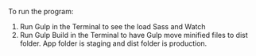 To run the program:

1. Run Gulp in the Terminal to see the load Sass and Watch
2. Run Gulp Build in the Terminal to have Gulp move minified files to dist folder.  App folder is staging and dist folder is production.
